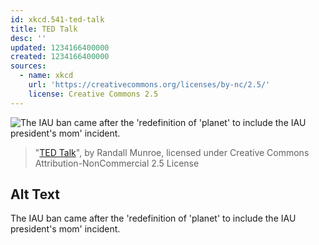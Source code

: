 ```yaml
---
id: xkcd.541-ted-talk
title: TED Talk
desc: ''
updated: 1234166400000
created: 1234166400000
sources:
  - name: xkcd
    url: 'https://creativecommons.org/licenses/by-nc/2.5/'
    license: Creative Commons 2.5
---
```

![The IAU ban came after the 'redefinition of 'planet' to include the IAU president's mom' incident.](https://imgs.xkcd.com/comics/ted_talk.png)
> "[TED Talk](https://xkcd.com/541/)", by Randall Munroe, licensed under Creative Commons Attribution-NonCommercial 2.5 License

## Alt Text
The IAU ban came after the 'redefinition of 'planet' to include the IAU president's mom' incident.
